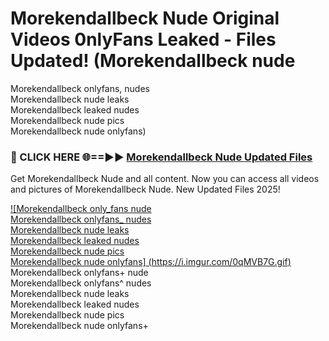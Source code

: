 # Morekendallbeck Nude Original Videos 0nlyFans Leaked - Files Updated! (Morekendallbeck nude<br>

Morekendallbeck onlyfans, nudes<br>
Morekendallbeck nude leaks<br>
Morekendallbeck leaked nudes<br>
Morekendallbeck nude pics<br>
Morekendallbeck nude onlyfans)

<h3>🔴 CLICK HERE 🌐==►► <a href="https://tinyurl.com/leaks-videos" rel="nofollow">Morekendallbeck Nude Updated Files</a></h3>

Get Morekendallbeck Nude and all content. Now you can access all videos and pictures of Morekendallbeck Nude. New Updated Files 2025!

[![Morekendallbeck only_fans nude<br>
Morekendallbeck onlyfans_ nudes<br>
Morekendallbeck nude leaks<br>
Morekendallbeck leaked nudes<br>
Morekendallbeck nude pics<br>
Morekendallbeck nude onlyfans]
(https://i.imgur.com/0qMVB7G.gif)](https://tinyurl.com/leaks-videos)
Morekendallbeck onlyfans+ nude<br>
Morekendallbeck onlyfans^ nudes<br>
Morekendallbeck nude leaks<br>
Morekendallbeck leaked nudes<br>
Morekendallbeck nude pics<br>
Morekendallbeck nude onlyfans+